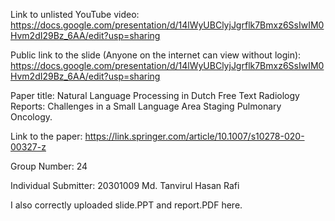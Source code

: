 Link to unlisted YouTube video:
https://docs.google.com/presentation/d/14lWyUBClyjJgrflk7Bmxz6SsIwIM0Hvm2dI29Bz_6AA/edit?usp=sharing

Public link to the slide (Anyone on the internet can view without login):
https://docs.google.com/presentation/d/14lWyUBClyjJgrflk7Bmxz6SsIwIM0Hvm2dI29Bz_6AA/edit?usp=sharing

Paper title:
Natural Language Processing in Dutch Free Text Radiology Reports: Challenges in a Small Language Area Staging Pulmonary Oncology.

Link to the paper:
https://link.springer.com/article/10.1007/s10278-020-00327-z

Group Number:
24

Individual Submitter:
20301009 Md. Tanvirul Hasan Rafi

I also correctly uploaded slide.PPT and report.PDF here.

